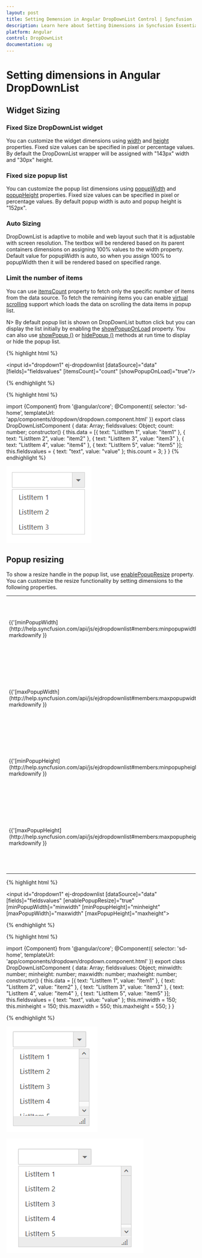 ```yaml
---
layout: post
title: Setting Demension in Angular DropDownList Control | Syncfusion
description: Learn here about Setting Dimensions in Syncfusion Essential Angular DropDownList Control, its elements, and more.
platform: Angular
control: DropDownList
documentation: ug
---
```


# Setting dimensions in Angular DropDownList

## Widget Sizing

### Fixed Size DropDownList widget

You can customize the widget dimensions using [width](http://help.syncfusion.com/api/js/ejdropdownlist#members:width) and [height](http://help.syncfusion.com/api/js/ejdropdownlist#members:height) properties. Fixed size values can be specified in pixel or percentage values. By default the DropDownList wrapper will be assigned with "143px" width and "30px" height.

### Fixed size popup list

You can customize the popup list dimensions using [popupWidth](http://help.syncfusion.com/api/js/ejdropdownlist#members:popupwidth) and [popupHeight](http://help.syncfusion.com/api/js/ejdropdownlist#members:popupheight) properties. Fixed size values can be specified in pixel or percentage values. By default popup width is auto and popup height is "152px". 

### Auto Sizing

DropDownList is adaptive to mobile and web layout such that it is adjustable with screen resolution. The textbox will be rendered based on its parent containers dimensions on assigning 100% values to the width property. Default value for popupWidth is auto, so when you assign 100% to popupWidth then it will be rendered based on specified range.

### Limit the number of items

You can use [itemsCount](http://help.syncfusion.com/api/js/ejdropdownlist#members:itemscount) property to fetch only the specific number of items from the data source. To fetch the remaining items you can enable [virtual scrolling](databinding#virtual-scrolling) support which loads the data on scrolling the data items in popup list. 

N> By default popup list is shown on DropDownList button click but you can display the list initially by enabling the [showPopupOnLoad](http://help.syncfusion.com/api/js/ejdropdownlist#members:showpopuponload) property. You can also use [showPopup ()](http://help.syncfusion.com/api/js/ejdropdownlist#methods:showpopup) or [hidePopup ()](http://help.syncfusion.com/api/js/ejdropdownlist#methods:hidepopup) methods at run time to display or hide the popup list.

{% highlight html %}

<input id="dropdown1" ej-dropdownlist [dataSource]="data" [fields]="fieldsvalues" [itemsCount]="count" [showPopupOnLoad]="true"/>
     
{% endhighlight %}

{% highlight html %}

import {Component} from '@angular/core';
@Component({
selector: 'sd-home',
templateUrl: 'app/components/dropdown/dropdown.component.html'
})
export class DropDownListComponent {
   	data: Array<Object>;
    fieldsvalues: Object;
    count: number;
    constructor() {
        this.data = [{
            text: "ListItem 1",
            value: "item1"
            }, {
                text: "ListItem 2",
                value: "item2"
            }, {
                text: "ListItem 3",
                value: "item3"
            }, {
                text: "ListItem 4",
                value: "item4"
            }, {
                text: "ListItem 5",
                value: "item5"
            }];
            this.fieldsvalues = { text: "text", value: "value" };
            this.count = 3;
    }
}
{% endhighlight %}

![Angular DropDownList popup resize](SettingDimension_images/SettingDimension_img1.png)

## Popup resizing 

To show a resize handle in the popup list, use [enablePopupResize](http://help.syncfusion.com/api/js/ejdropdownlist#members:enablepopupresize) property. You can customize the resize functionality by setting dimensions to the following properties.

<table>
    <tr>
        <td>
            {{'[minPopupWidth](http://help.syncfusion.com/api/js/ejdropdownlist#members:minpopupwidth)'| markdownify }}
            <br/>
        </td>
        <td>
            Default value is 0, once set you cannot resize below to the specified width
            <br/>
        </td>
    </tr>
    <tr>
        <td>
            {{'[maxPopupWidth](http://help.syncfusion.com/api/js/ejdropdownlist#members:maxpopupwidth)'| markdownify }}
            <br/>
        </td>
        <td>
            Default value is null, once set you cannot extend beyond to the specified width
            <br/>
        </td>
    </tr>
    <tr>
        <td>
            {{'[minPopupHeight](http://help.syncfusion.com/api/js/ejdropdownlist#members:minpopupheight)'| markdownify }}
            <br/>
        </td>
        <td>
            Default value is 0, once set you cannot resize below to the specified height
            <br/>
        </td>
    </tr>
    <tr>
        <td>
            {{'[maxPopupHeight](http://help.syncfusion.com/api/js/ejdropdownlist#members:maxpopupheight)'| markdownify }}
            <br/>
        </td>
        <td>
            Default value is null, once set you cannot extend beyond to the specified height
            <br/>
        </td>
    </tr>
</table>

{% highlight html %}

<input id="dropdown1" ej-dropdownlist [dataSource]="data" [fields]="fieldsvalues" [enablePopupResize]="true" [minPopupWidth]="minwidth" [minPopupHeight]="minheight" [maxPopupWidth]="maxwidth" [maxPopupHeight]="maxheight">

{% endhighlight %}

{% highlight html %}

import {Component} from '@angular/core';
@Component({
selector: 'sd-home',
templateUrl: 'app/components/dropdown/dropdown.component.html'
})
export class DropDownListComponent {
   	data: Array<Object>;
    fieldsvalues: Object;
    minwidth: number;
    minheight: number;
    maxwidth: number;
    maxheight: number;
    constructor() {
        this.data = [{
                text: "ListItem 1",
                value: "item1"
            }, {
                text: "ListItem 2",
                value: "item2"
            }, {
                text: "ListItem 3",
                value: "item3"
            }, {
                text: "ListItem 4",
                value: "item4"
            }, {
                text: "ListItem 5",
                value: "item5"
            }];
        this.fieldsvalues = { text: "text", value: "value" };
        this.minwidth = 150;
        this.minheight = 150;
        this.maxwidth = 550;
        this.maxheight = 550;
    }
}

{% endhighlight %}

![Angular DropDownList setting dimension](SettingDimension_images/SettingDimension_img2.png)

![Angular DropDownList dimension](SettingDimension_images/SettingDimension_img3.png)